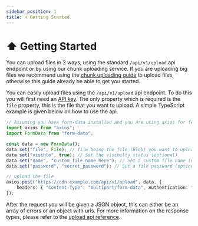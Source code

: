 ```yaml
---
sidebar_position: 1
title: ⬆️ Getting Started
---
```


# ⬆️ Getting Started

You can upload files in 2 ways, using the standard `/api/v1/upload` api endpoint or by using our chunk uploading service.
If you are uploading big files we recommend using the [chunk uploading guide](/docs/guides/uploading/advanced-uploading) to upload files, otherwise this guide already be able to get you started.

You can easily upload files using the `/api/v1/upload` api endpoint. To do this you will first need an [API key](/docs/api/intro#authentication).
The only property which is required is the `file` property, this is the file that you want to upload. A simple TypeScript example is given below on how to use the api.

```ts
// Assuming you have form-data installed and you are using axios for fetch requests
import axios from "axios";
import FormData from "form-data";

const data = new FormData();
data.set("file", File); // file being the file (Blob) you want to upload (required)
data.set("visible", true); // Set the visibilty status (optional)
data.set("name", "custom_file_name_here"); // Set a custom file name (optional)
data.set("password", "secret_password"); // Set a file password (optional)

// upload the file
axios.post("https://cdn.example.com/api/v1/upload", data, {
	headers: { "Content-Type": "multipart/form-data", Authentication: "<API-KEY-HERE>" }
});
```

After the request you will be given a JSON object, this can either be an array of errors or an object with urls.
For more information on the response types, please refer to the [upload api reference](/docs/api/upload).
